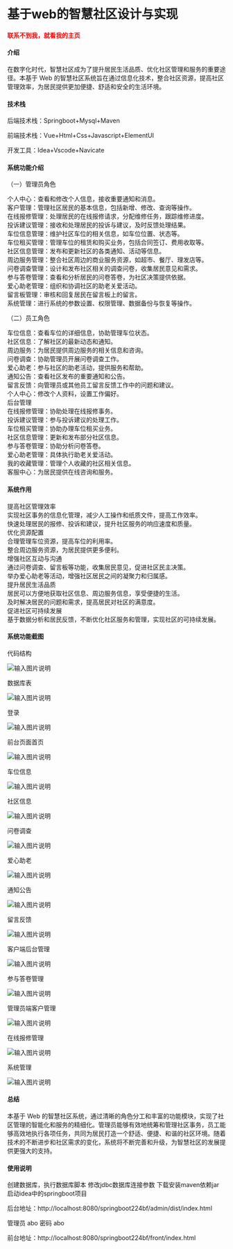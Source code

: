# 基于web的智慧社区设计与实现

<h4 style='color:red'>联系不到我，就看我的主页 </h4> 
 
#### 介绍

在数字化时代，智慧社区成为了提升居民生活品质、优化社区管理和服务的重要途径。本基于 Web 的智慧社区系统旨在通过信息化技术，整合社区资源，提高社区管理效率，为居民提供更加便捷、舒适和安全的生活环境。

#### 技术栈

后端技术栈：Springboot+Mysql+Maven

前端技术栈：Vue+Html+Css+Javascript+ElementUI

开发工具：Idea+Vscode+Navicate

#### 系统功能介绍

（一）管理员角色  

个人中心：查看和修改个人信息，接收重要通知和消息。  
客户管理：管理社区居民的基本信息，包括新增、修改、查询等操作。  
在线报修管理：处理居民的在线报修请求，分配维修任务，跟踪维修进度。  
投诉建议管理：接收和处理居民的投诉与建议，及时反馈处理结果。  
车位信息管理：维护社区车位的相关信息，如车位位置、状态等。  
车位租买管理：管理车位的租赁和购买业务，包括合同签订、费用收取等。  
社区信息管理：发布和更新社区的各类通知、活动等信息。  
周边服务管理：整合社区周边的商业服务资源，如超市、餐厅、理发店等。  
问卷调查管理：设计和发布社区相关的调查问卷，收集居民意见和需求。  
参与答卷管理：查看和分析居民的问卷答卷，为社区决策提供依据。  
爱心助老管理：组织和协调社区的助老关爱活动。  
留言板管理：审核和回复居民在留言板上的留言。  
系统管理：进行系统的参数设置、权限管理、数据备份与恢复等操作。  

（二）员工角色  

车位信息：查看车位的详细信息，协助管理车位状态。  
社区信息：了解社区的最新动态和通知。  
周边服务：为居民提供周边服务的相关信息和咨询。  
问卷调查：协助管理员开展问卷调查工作。  
爱心助老：参与社区的助老活动，提供服务和帮助。  
通知公告：查看社区发布的重要通知和公告。  
留言反馈：向管理员或其他员工留言反馈工作中的问题和建议。  
个人中心：修改个人资料，设置工作偏好。  
后台管理  
在线报修管理：协助处理在线报修事务。  
投诉建议管理：参与投诉建议的处理工作。  
车位租买管理：协助办理车位租买业务。  
社区信息管理：更新和发布部分社区信息。  
参与答卷管理：协助分析问卷答卷。  
爱心助老管理：具体执行助老关爱活动。  
我的收藏管理：管理个人收藏的社区相关信息。  
客服中心：为居民提供在线咨询和服务。  

#### 系统作用

提高社区管理效率  
实现社区事务的信息化管理，减少人工操作和纸质文件，提高工作效率。  
快速处理居民的报修、投诉和建议，提升社区服务的响应速度和质量。  
优化资源配置  
合理管理车位资源，提高车位的利用率。  
整合周边服务资源，为居民提供更多便利。  
增强社区互动与沟通  
通过问卷调查、留言板等功能，收集居民意见，促进社区民主决策。  
举办爱心助老等活动，增强社区居民之间的凝聚力和归属感。  
提升居民生活品质  
居民可以方便地获取社区信息、周边服务信息，享受便捷的生活。  
及时解决居民的问题和需求，提高居民对社区的满意度。  
促进社区可持续发展  
基于数据分析和居民反馈，不断优化社区服务和管理，实现社区的可持续发展。  

#### 系统功能截图

代码结构

![输入图片说明](images/bb3e9319e2f4073fed9dbc3bae91529.png)

数据库表

![输入图片说明](images/baccc17115019b53fbb9e26e2175cc6.png)

登录

![输入图片说明](images/4a156df0346c0177f0d8fac3e45f933.png)

前台页面首页

![输入图片说明](images/1e91ca638ea04c35904f21c0dbca4c0.png)

车位信息

![输入图片说明](images/9dc7ff4e1003c39d7d45615e4782828.png)

社区信息

![输入图片说明](images/e9eb155f96f2d9e9a6a9ec9ad84077e.png)

问卷调查

![输入图片说明](images/676d0589fef369de2ddcdd5afb28d6f.png)

爱心助老

![输入图片说明](images/1e7847cf84f3c8097a34e5c79f753cc.png)

通知公告

![输入图片说明](images/b587a39c40efc5d7ade86bcad823361.png)

留言反馈

![输入图片说明](images/0bd2be16f017ede00dd09dd1f539b80.png)

客户端后台管理

![输入图片说明](images/c760c8375df05cd94d4d1d616c80b2a.png)

参与答卷管理

![输入图片说明](images/5e27279ed9851b818f17aa18e4f6295.png)

管理员端客户管理

![输入图片说明](images/350de5338d7ab61702ca92cdd491c16.png)

在线报修管理

![输入图片说明](images/89080fbab3d92069bc1a17cd60bdb74.png)

系统管理

![输入图片说明](images/6ab77d04233e2b250d9baa132122139.png)

#### 总结

本基于 Web 的智慧社区系统，通过清晰的角色分工和丰富的功能模块，实现了社区管理的智能化和服务的精细化。管理员能够有效地统筹和管理社区事务，员工能够高效地执行各项任务，共同为居民打造一个舒适、便捷、和谐的社区环境。随着技术的不断进步和社区需求的变化，系统将不断完善和升级，为智慧社区的发展提供更强大的支持。

#### 使用说明

创建数据库，执行数据库脚本 修改jdbc数据库连接参数 下载安装maven依赖jar 启动idea中的springboot项目

后台地址：http://localhost:8080/springboot224bf/admin/dist/index.html

管理员  abo 密码 abo

前台地址：http://localhost:8080/springboot224bf/front/index.html

